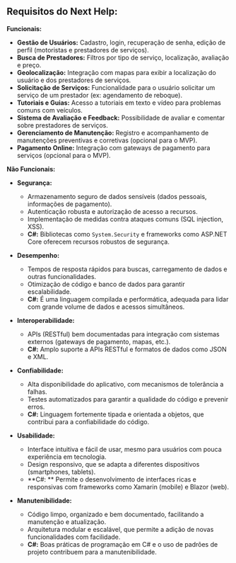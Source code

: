 ## Requisitos do Next Help:

**Funcionais:**

* **Gestão de Usuários:** Cadastro, login, recuperação de senha, edição de perfil (motoristas e prestadores de serviços).
* **Busca de Prestadores:** Filtros por tipo de serviço, localização, avaliação e preço.
* **Geolocalização:** Integração com mapas para exibir a localização do usuário e dos prestadores de serviços.
* **Solicitação de Serviços:**  Funcionalidade para o usuário solicitar um serviço de um prestador (ex: agendamento de reboque).
* **Tutoriais e Guias:**  Acesso a tutoriais em texto e vídeo para problemas comuns com veículos.
* **Sistema de Avaliação e Feedback:**  Possibilidade de avaliar e comentar sobre prestadores de serviços.
* **Gerenciamento de Manutenção:**  Registro e acompanhamento de manutenções preventivas e corretivas (opcional para o MVP).
* **Pagamento Online:**  Integração com gateways de pagamento para serviços (opcional para o MVP).

**Não Funcionais:**

* **Segurança:**
    * Armazenamento seguro de dados sensíveis (dados pessoais, informações de pagamento).
    * Autenticação robusta e autorização de acesso a recursos.
    * Implementação de medidas contra ataques comuns (SQL injection, XSS).
    * **C#:** Bibliotecas como `System.Security` e frameworks como ASP.NET Core oferecem recursos robustos de segurança.

* **Desempenho:**
    * Tempos de resposta rápidos para buscas, carregamento de dados e outras funcionalidades.
    * Otimização de código e banco de dados para garantir escalabilidade.
    * **C#:**  É uma linguagem compilada e performática, adequada para lidar com grande volume de dados e acessos simultâneos.

* **Interoperabilidade:**
    * APIs (RESTful) bem documentadas para integração com sistemas externos (gateways de pagamento, mapas, etc.).
    * **C#:**  Amplo suporte a APIs RESTful e formatos de dados como JSON e XML.

* **Confiabilidade:**
    * Alta disponibilidade do aplicativo, com mecanismos de tolerância a falhas.
    * Testes automatizados para garantir a qualidade do código e prevenir erros.
    * **C#:**  Linguagem fortemente tipada e orientada a objetos, que contribui para a confiabilidade do código.

* **Usabilidade:**
    * Interface intuitiva e fácil de usar, mesmo para usuários com pouca experiência em tecnologia.
    * Design responsivo, que se adapta a diferentes dispositivos (smartphones, tablets).
    * **C#: ** Permite o desenvolvimento de interfaces ricas e responsivas com frameworks como Xamarin (mobile) e Blazor (web).

* **Manutenibilidade:**
    * Código limpo, organizado e bem documentado, facilitando a manutenção e atualização.
    * Arquitetura modular e escalável, que permite a adição de novas funcionalidades com facilidade.
    * **C#:** Boas práticas de programação em C# e o uso de padrões de projeto contribuem para a  manutenibilidade.
